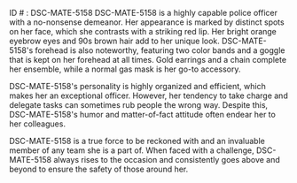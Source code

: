 ID # : DSC-MATE-5158
DSC-MATE-5158 is a highly capable police officer with a no-nonsense demeanor. Her appearance is marked by distinct spots on her face, which she contrasts with a striking red lip. Her bright orange eyebrow eyes and 90s brown hair add to her unique look. DSC-MATE-5158's forehead is also noteworthy, featuring two color bands and a goggle that is kept on her forehead at all times. Gold earrings and a chain complete her ensemble, while a normal gas mask is her go-to accessory. 

DSC-MATE-5158's personality is highly organized and efficient, which makes her an exceptional officer. However, her tendency to take charge and delegate tasks can sometimes rub people the wrong way. Despite this, DSC-MATE-5158's humor and matter-of-fact attitude often endear her to her colleagues. 

DSC-MATE-5158 is a true force to be reckoned with and an invaluable member of any team she is a part of. When faced with a challenge, DSC-MATE-5158 always rises to the occasion and consistently goes above and beyond to ensure the safety of those around her.